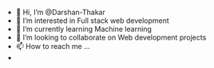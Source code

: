 - 👋 Hi, I’m @Darshan-Thakar
- 👀 I’m interested in Full stack web development
- 🌱 I’m currently learning Machine learning 
- 💞️ I’m looking to collaborate on Web development projects
- 📫 How to reach me ...
- 

<!---
Darshan-Thakar/Darshan-Thakar is a ✨ special ✨ repository because its `README.md` (this file) appears on your GitHub profile.
You can click the Preview link to take a look at your changes.
--->
